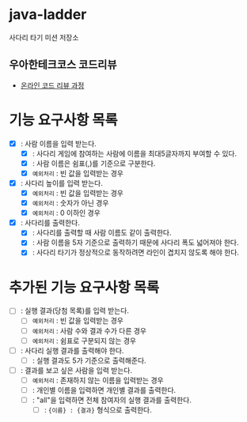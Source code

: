 # java-ladder

사다리 타기 미션 저장소

## 우아한테크코스 코드리뷰

- [온라인 코드 리뷰 과정](https://github.com/woowacourse/woowacourse-docs/blob/master/maincourse/README.md)


# 기능 요구사항 목록
- [X] : 사람 이름을 입력 받는다.
  - [X] : 사다리 게임에 참여하는 사람에 이름을 최대5글자까지 부여할 수 있다. 
  - [X] : 사람 이름은 쉼표(,)를 기준으로 구분한다. 
  - [X] `예외처리` : 빈 값을 입력받는 경우 
- [X] : 사다리 높이를 입력 받는다.
  - [X] `예외처리` : 빈 값을 입력받는 경우
  - [X] `예외처리` : 숫자가 아닌 경우
  - [X] `예외처리` : 0 이하인 경우
- [X] : 사다리를 출력한다.
  - [X] : 사다리를 출력할 때 사람 이름도 같이 출력한다.
  - [X] : 사람 이름을 5자 기준으로 출력하기 때문에 사다리 폭도 넓어져야 한다.
  - [X] : 사다리 타기가 정상적으로 동작하려면 라인이 겹치지 않도록 해야 한다.

# 추가된 기능 요구사항 목록
- [ ] : 실행 결과(당첨 목록)를 입력 받는다.
  - [ ] `예외처리` : 빈 값을 입력받는 경우
  - [ ] `예외처리` : 사람 수와 결과 수가 다른 경우
  - [ ] `예외처리` : 쉼표로 구분되지 않는 경우
- [ ] : 사다리 실행 결과를 출력해야 한다.
  - [ ] : 실행 결과도 5가 기준으로 출력해준다.
- [ ] : 결과를 보고 싶은 사람을 입력 받는다.
  - [ ] `예외처리` : 존재하지 않는 이름을 입력받는 경우
  - [ ] : 개인별 이름을 입력하면 개인별 결과를 출력한다. 
  - [ ] : "all"을 입력하면 전체 참여자의 실행 결과를 출력한다.
    - [ ] : `{이름} : {결과}` 형식으로 출력한다.
